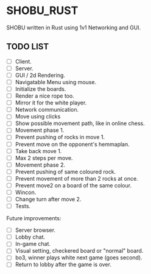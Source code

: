 # SHOBU_RUST
SHOBU written in Rust using 1v1 Networking and GUI.

## TODO LIST

- [ ] Client.
- [ ] Server.
- [ ] GUI / 2d Rendering.
- [ ] Navigatable Menu using mouse.
- [ ] Initialize the boards.
- [ ] Render a nice rope too.
- [ ] Mirror it for the white player.
- [ ] Network communication.
- [ ] Move using clicks
- [ ] Show possible movement path, like in online chess.
- [ ] Movement phase 1.
- [ ] Prevent pushing of rocks in move 1.
- [ ] Prevent move on the opponent's hemmaplan.
- [ ] Take back move 1.
- [ ] Max 2 steps per move.
- [ ] Movement phase 2.
- [ ] Prevent pushing of same coloured rock.
- [ ] Prevent movement of more than 2 rocks at once.
- [ ] Prevent move2 on a board of the same colour.
- [ ] Wincon.
- [ ] Change turn after move 2.
- [ ] Tests.

Future improvements:

- [ ] Server browser.
- [ ] Lobby chat.
- [ ] In-game chat.
- [ ] Visual setting, checkered board or "normal" board.
- [ ] bo3, winner plays white next game (goes second).
- [ ] Return to lobby after the game is over.